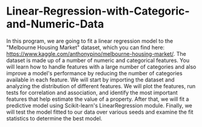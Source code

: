 # Linear-Regression-with-Categoric-and-Numeric-Data
In this program, we are going to fit a linear regression model to the "Melbourne Housing Market" dataset, which you can find here: https://www.kaggle.com/anthonypino/melbourne-housing-market/. The dataset is made up of a number of numeric and categorical features.
You will learn how to handle features with a large number of categories and also improve a model's performance by reducing the number of categories available in each feature.
We will start by importing the dataset and analyzing the distribution of different features.
We will plot the features, run tests for correlation and association, and identify the most important features that help estimate the value of a property.
After that, we will fit a predictive model using Scikit-learn's LinearRegression module.
Finally, we will test the model fitted to our data over various seeds and examine the fit statistics to determine the best model.

